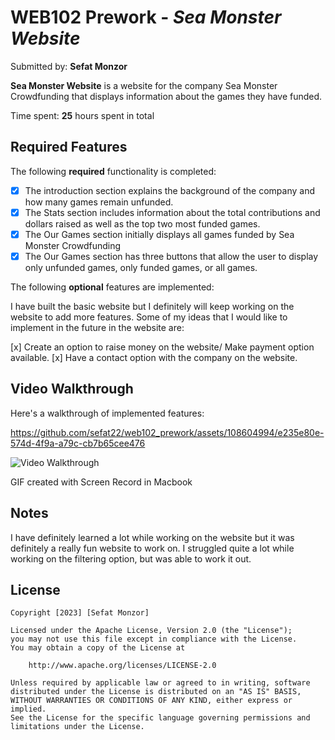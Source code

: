 # WEB102 Prework - *Sea Monster Website*

Submitted by: **Sefat Monzor**

**Sea Monster Website** is a website for the company Sea Monster Crowdfunding that displays information about the games they have funded.

Time spent: **25** hours spent in total

## Required Features

The following **required** functionality is completed:

* [x] The introduction section explains the background of the company and how many games remain unfunded.
* [x] The Stats section includes information about the total contributions and dollars raised as well as the top two most funded games.
* [x] The Our Games section initially displays all games funded by Sea Monster Crowdfunding
* [x] The Our Games section has three buttons that allow the user to display only unfunded games, only funded games, or all games.

The following **optional** features are implemented:

I have built the basic website but I definitely will keep working on the website to add more features. Some of my ideas that I would like to implement in the future in the website are:

[x] Create an option to raise money on the website/ Make payment option available. 
[x] Have a contact option with the company on the website. 




## Video Walkthrough

Here's a walkthrough of implemented features:



https://github.com/sefat22/web102_prework/assets/108604994/e235e80e-574d-4f9a-a79c-cb7b65cee476

<img src='http://i.imgur.com/link/to/your/gif/file.gif' title='Video Walkthrough' width='' alt='Video Walkthrough' />

<!-- Replace this with whatever GIF tool you used! -->
GIF created with Screen Record in Macbook  

## Notes

I have definitely learned a lot while working on the website but it was definitely a really fun website to work on. I struggled quite a lot while working on the filtering option, but was able to work it out. 
## License

    Copyright [2023] [Sefat Monzor]

    Licensed under the Apache License, Version 2.0 (the "License");
    you may not use this file except in compliance with the License.
    You may obtain a copy of the License at

        http://www.apache.org/licenses/LICENSE-2.0

    Unless required by applicable law or agreed to in writing, software
    distributed under the License is distributed on an "AS IS" BASIS,
    WITHOUT WARRANTIES OR CONDITIONS OF ANY KIND, either express or implied.
    See the License for the specific language governing permissions and
    limitations under the License.
